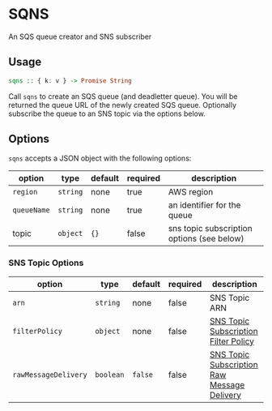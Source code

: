 # SQNS

An SQS queue creator and SNS subscriber

## Usage

```haskell
sqns :: { k: v } -> Promise String
```

Call `sqns` to create an SQS queue (and deadletter queue). You will be returned the queue URL of the newly created SQS queue. Optionally subscribe the queue to an SNS topic via the options below.

## Options

`sqns` accepts a JSON object with the following options:

| option | type | default | required | description |
| ------ |----- |-------- |--------- |------------ |
| `region` | `string` | none | true | AWS region |
| `queueName` | `string` | none | true | an identifier for the queue |
| topic | `object` | `{}` | false | sns topic subscription options (see below) |

### SNS Topic Options

| option | type | default | required | description |
| ------ | ---- | ------- | -------- | ----------- |
| `arn` | `string` | none | false | SNS Topic ARN |
| `filterPolicy` | `object` | none | false | [SNS Topic Subscription Filter Policy](https://docs.aws.amazon.com/en_pv/sns/latest/dg/sns-subscription-filter-policies.html) |
| `rawMessageDelivery` | `boolean` | `false` | false | [SNS Topic Subscription Raw Message Delivery](https://docs.aws.amazon.com/sns/latest/dg/sns-large-payload-raw-message-delivery.html) |
